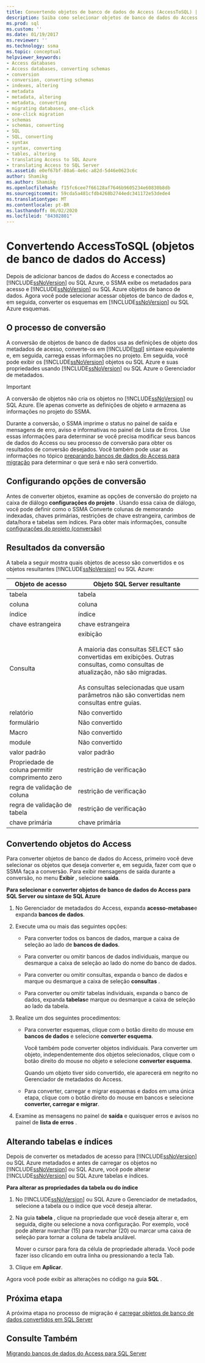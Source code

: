 ```yaml
---
title: Convertendo objetos de banco de dados do Access (AccessToSQL) | Microsoft Docs
description: Saiba como selecionar objetos de banco de dados do Access depois de se conectar a SQL Server/banco de dados SQL do Azure e, em seguida, converter os esquemas em esquemas de banco de dados SQL Server/SQL.
ms.prod: sql
ms.custom: ''
ms.date: 01/19/2017
ms.reviewer: ''
ms.technology: ssma
ms.topic: conceptual
helpviewer_keywords:
- Access databases
- Access databases, converting schemas
- conversion
- conversion, converting schemas
- indexes, altering
- metadata
- metadata, altering
- metadata, converting
- migrating databases, one-click
- one-click migration
- schemas
- schemas, converting
- SQL
- SQL, converting
- syntax
- syntax, converting
- tables, altering
- translating Access to SQL Azure
- translating Access to SQL Server
ms.assetid: e0ef67bf-80a6-4e6c-a82d-5d46e0623c6c
author: Shamikg
ms.author: Shamikg
ms.openlocfilehash: f15fc6cee7f66128af7646b9605234e60830b8db
ms.sourcegitcommit: 59cda5a481cfdb4268b2744edc341172e53dede4
ms.translationtype: MT
ms.contentlocale: pt-BR
ms.lasthandoff: 06/02/2020
ms.locfileid: "84302801"
---
```

# <a name="converting-access-database-objects-accesstosql"></a>Convertendo AccessToSQL (objetos de banco de dados do Access)
Depois de adicionar bancos de dados do Access e conectados ao [!INCLUDE[ssNoVersion](../../includes/ssnoversion-md.md)] ou SQL Azure, o SSMA exibe os metadados para acesso e [!INCLUDE[ssNoVersion](../../includes/ssnoversion-md.md)] ou SQL Azure objetos de banco de dados. Agora você pode selecionar acessar objetos de banco de dados e, em seguida, converter os esquemas em [!INCLUDE[ssNoVersion](../../includes/ssnoversion-md.md)] ou SQL Azure esquemas.  
  
## <a name="the-conversion-process"></a>O processo de conversão  
A conversão de objetos de banco de dados usa as definições de objeto dos metadados de acesso, converte-os em [!INCLUDE[tsql](../../includes/tsql-md.md)] sintaxe equivalente e, em seguida, carrega essas informações no projeto. Em seguida, você pode exibir os [!INCLUDE[ssNoVersion](../../includes/ssnoversion-md.md)] objetos ou SQL Azure e suas propriedades usando [!INCLUDE[ssNoVersion](../../includes/ssnoversion-md.md)] ou SQL Azure o Gerenciador de metadados.  
  
> [!IMPORTANT]  
> A conversão de objetos não cria os objetos no [!INCLUDE[ssNoVersion](../../includes/ssnoversion-md.md)] ou SQL Azure. Ele apenas converte as definições de objeto e armazena as informações no projeto do SSMA.  
  
Durante a conversão, o SSMA imprime o status no painel de saída e mensagens de erro, aviso e informativas no painel de Lista de Erros. Use essas informações para determinar se você precisa modificar seus bancos de dados do Access ou seu processo de conversão para obter os resultados de conversão desejados. Você também pode usar as informações no tópico [preparando bancos de dados do Access para migração](preparing-access-databases-for-migration-accesstosql.md) para determinar o que será e não será convertido.  
  
## <a name="setting-conversion-options"></a>Configurando opções de conversão  
Antes de converter objetos, examine as opções de conversão do projeto na caixa de diálogo **configurações do projeto** . Usando essa caixa de diálogo, você pode definir como o SSMA Converte colunas de memorando indexadas, chaves primárias, restrições de chave estrangeira, carimbos de data/hora e tabelas sem índices. Para obter mais informações, consulte [configurações do projeto (conversão)](https://msdn.microsoft.com/bcebc635-c638-4ddb-924c-b9ccfef86388)  
  
## <a name="conversion-results"></a>Resultados da conversão  
A tabela a seguir mostra quais objetos de acesso são convertidos e os objetos resultantes [!INCLUDE[ssNoVersion](../../includes/ssnoversion-md.md)] ou SQL Azure:  
  
|Objeto de acesso|Objeto SQL Server resultante|  
|-----------------|-------------------------------|  
|tabela|tabela|  
|coluna|coluna|  
|índice|índice|  
|chave estrangeira|chave estrangeira|  
|Consulta|exibição<br /><br />A maioria das consultas SELECT são convertidas em exibições. Outras consultas, como consultas de atualização, não são migradas.<br /><br />As consultas selecionadas que usam parâmetros não são convertidas nem consultas entre guias.|  
|relatório|Não convertido|  
|formulário|Não convertido|  
|Macro |Não convertido|  
|module|Não convertido|  
|valor padrão|valor padrão|  
|Propriedade de coluna permitir comprimento zero|restrição de verificação|  
|regra de validação de coluna|restrição de verificação|  
|regra de validação de tabela|restrição de verificação|  
|chave primária|chave primária|  
  
## <a name="converting-access-objects"></a>Convertendo objetos do Access  
Para converter objetos de banco de dados do Access, primeiro você deve selecionar os objetos que deseja converter e, em seguida, fazer com que o SSMA faça a conversão. Para exibir mensagens de saída durante a conversão, no menu **Exibir** , selecione **saída**.  
  
**Para selecionar e converter objetos de banco de dados do Access para SQL Server ou sintaxe de SQL Azure**  
  
1.  No Gerenciador de metadados do Access, expanda **acesso-metabase**e expanda **bancos de dados**.  
  
2.  Execute uma ou mais das seguintes opções:  
  
    -   Para converter todos os bancos de dados, marque a caixa de seleção ao lado de **bancos de dados**.  
  
    -   Para converter ou omitir bancos de dados individuais, marque ou desmarque a caixa de seleção ao lado do nome do banco de dados.  
  
    -   Para converter ou omitir consultas, expanda o banco de dados e marque ou desmarque a caixa de seleção **consultas** .  
  
    -   Para converter ou omitir tabelas individuais, expanda o banco de dados, expanda **tabelas**e marque ou desmarque a caixa de seleção ao lado da tabela.  
  
3.  Realize um dos seguintes procedimentos:  
  
    -   Para converter esquemas, clique com o botão direito do mouse em **bancos de dados** e selecione **converter esquema**.  
  
        Você também pode converter objetos individuais. Para converter um objeto, independentemente dos objetos selecionados, clique com o botão direito do mouse no objeto e selecione **converter esquema**.  
  
        Quando um objeto tiver sido convertido, ele aparecerá em negrito no Gerenciador de metadados do Access.  
  
    -   Para converter, carregar e migrar esquemas e dados em uma única etapa, clique com o botão direito do mouse em bancos e selecione **converter, carregar e migrar**.  
  
4.  Examine as mensagens no painel de **saída** e quaisquer erros e avisos no painel de **lista de erros** .  
  
## <a name="altering-tables-and-indexes"></a>Alterando tabelas e índices  
Depois de converter os metadados de acesso para [!INCLUDE[ssNoVersion](../../includes/ssnoversion-md.md)] ou SQL Azure metadados e antes de carregar os objetos no [!INCLUDE[ssNoVersion](../../includes/ssnoversion-md.md)] ou SQL Azure, você pode alterar [!INCLUDE[ssNoVersion](../../includes/ssnoversion-md.md)] ou SQL Azure tabelas e índices.  
  
**Para alterar as propriedades da tabela ou do índice**  
  
1.  No [!INCLUDE[ssNoVersion](../../includes/ssnoversion-md.md)] ou SQL Azure o Gerenciador de metadados, selecione a tabela ou o índice que você deseja alterar.  
  
2.  Na guia **tabela** , clique na propriedade que você deseja alterar e, em seguida, digite ou selecione a nova configuração. Por exemplo, você pode alterar nvarchar (15) para nvarchar (20) ou marcar uma caixa de seleção para tornar a coluna de tabela anulável.  
  
    Mover o cursor para fora da célula de propriedade alterada. Você pode fazer isso clicando em outra linha ou pressionando a tecla Tab.  
  
3.  Clique em **Aplicar**.  
  
Agora você pode exibir as alterações no código na guia **SQL** .  
  
## <a name="next-step"></a>Próxima etapa  
A próxima etapa no processo de migração é [carregar objetos de banco de dados convertidos em SQL Server](loading-converted-database-objects-into-sql-server-accesstosql.md)  
  
## <a name="see-also"></a>Consulte Também  
[Migrando bancos de dados do Access para SQL Server](migrating-access-databases-to-sql-server-azure-sql-db-accesstosql.md)  
  
